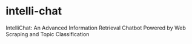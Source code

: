 # intelli-chat
IntelliChat: An Advanced Information Retrieval Chatbot Powered by Web Scraping and Topic Classification
